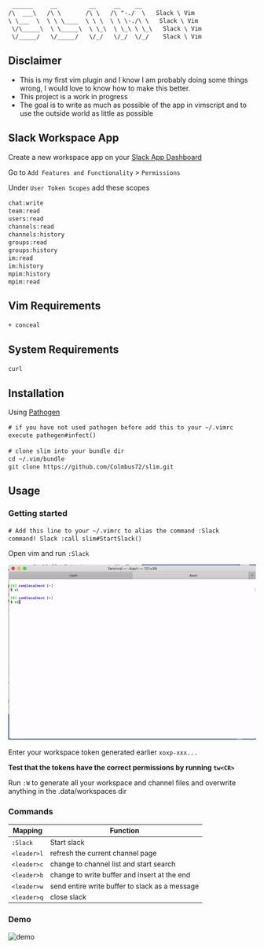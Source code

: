 ```
  ______     __         __     __    __   
/\  ___\   /\ \       /\ \   /\ "-./  \   Slack \ Vim
\ \___  \  \ \ \____  \ \ \  \ \ \-./\ \   Slack \ Vim
  \/\_____\  \ \_____\  \ \_\  \ \_\ \ \_\   Slack \ Vim
  \/_____/   \/_____/   \/_/   \/_/  \/_/    Slack \ Vim
```

## Disclaimer
* This is my first vim plugin and I know I am probably doing some things wrong, I would love to know how to make this better.
* This project is a work in progress 
* The goal is to write as much as possible of the app in vimscript and to use the outside world as little as possible

## Slack Workspace App

Create a new workspace app on your [Slack App Dashboard](https://api.slack.com/apps)

Go to `Add Features and Functionality` > `Permissions`

Under `User Token Scopes` add these scopes

```    
chat:write
team:read
users:read
channels:read
channels:history
groups:read
groups:history
im:read
im:history
mpim:history
mpim:read
```

## Vim Requirements

`+ conceal`

## System Requirements

`curl`

## Installation

Using [Pathogen](https://github.com/tpope/vim-pathogen)
    
    # if you have not used pathogen before add this to your ~/.vimrc
    execute pathogen#infect()

    # clone slim into your bundle dir
    cd ~/.vim/bundle
    git clone https://github.com/Colmbus72/slim.git

## Usage

### Getting started

    # Add this line to your ~/.vimrc to alias the command :Slack
    command! Slack :call slim#StartSlack()

Open vim and run `:Slack`

![login_demo](login_demo.gif)

Enter your workspace token generated earlier `xoxp-xxx...`

**Test that the tokens have the correct permissions by running `tw<CR>`**

Run `:W` to generate all your workspace and channel files and overwrite anything in the .data/workspaces dir

### Commands

Mapping | Function 
--- | --- 
`:Slack` | Start slack
`<leader>l` | refresh the current channel page
`<leader>c` | change to channel list and start search
`<leader>b` | change to write buffer and insert at the end
`<leader>w` | send entire write buffer to slack as a message
`<leader>q` | close slack

### Demo
![demo](https://media.giphy.com/media/lQBy7C2NlWMVtCeeAF/giphy.gif)


